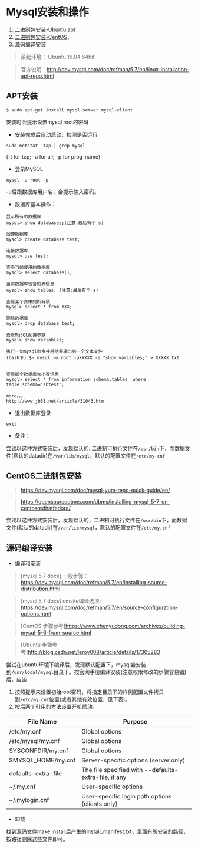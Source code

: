 # Mysql安装和操作

1. [二进制包安装-Ubuntu apt](#apt安装)
2. [二进制包安装-CentOS](#centos二进制包安装 )、
3. [源码编译安装](#源码编译安装)

>系统环境： Ubuntu 16.04 64bit

>官方说明：http://dev.mysql.com/doc/refman/5.7/en/linux-installation-apt-repo.html



## APT安装
~~~bash
$ sudo apt-get install mysql-server mysql-client
~~~
安装时会提示设置mysql root的密码



* 安装完成后自动启动，检测是否运行
~~~shell
sudo netstat -tap | grep mysql
~~~
(-t for tcp; -a for all; -p for prog_name)

* 登录MySQL
~~~shell
mysql -u root -p 
~~~
-u后跟数据库用户名，会提示输入密码。

* 数据库基本操作：
~~~
显示所有的数据库
mysql> show databases;(注意:最后有个 s)

创建数据库
mysql> create database test;

连接数据库
mysql> use test;

查看当前使用的数据库
mysql> select database();

当前数据库包含的表信息
mysql> show tables; (注意:最后有个 s)

查看某个表中的所有项
mysql> select * from XXX;

删除数据库
mysql> drop database test;

查看MqSQL配置参数
mysql> show variables;

执行一句mysql命令并将结果输出到一个文本文件
(bash下) $~ mysql -u root -pXXXXX -e "show variables;" > XXXXX.txt


查看都个数据库大小等信息
mysql> select * from information_schema.tables  where table_schema='sbtest'; 

more。。。
http://www.jb51.net/article/31043.htm
~~~




* 退出数据库登录
~~~shell
exit
~~~


* 备注：

尝试以这种方式安装后，发现默认的: 二进制可执行文件在`/usr/bin`下，而数据文件(默认的datadir)在`/var/lib/mysql`，默认的配置文件在`/etc/my.cnf`

## CentOS二进制包安装

>https://dev.mysql.com/doc/mysql-yum-repo-quick-guide/en/

>https://opensourcedbms.com/dbms/installing-mysql-5-7-on-centosredhatfedora/

尝试以这种方式安装后，发现默认的，二进制可执行文件在`/usr/bin`下，而数据文件(默认的datadir)在`/var/lib/mysql`，默认的配置文件在`/etc/my.cnf`

## 源码编译安装

* 编译和安装

> [mysql 5.7 docs] 一般步骤：https://dev.mysql.com/doc/refman/5.7/en/installing-source-distribution.html

> [mysql 5.7 docs] cmake编译选项: https://dev.mysql.com/doc/refman/5.7/en/source-configuration-options.html

> [CentOS 步骤参考]https://www.chenyudong.com/archives/building-mysql-5-6-from-source.html

> [Ubuntu 步骤参考]http://blog.csdn.net/leroy008/article/details/17305283

尝试在ubuntu环境下编译后，发现默认配置下，mysql会安装到`/usr/local/mysql`目录下。按官网手册编译安装(注意权限修改的步骤容易错)后，应该
1. 按照提示来设置初始root密码，将指定目录下的样例配置文件拷贝到`/etc/my.cnf`位置(或者其他有效位置，见下表)。
2. 按后两个引用的方法设置开机启动。

|File Name|Purpose|
|---|---|
/etc/my.cnf|	Global options
/etc/mysql/my.cnf|Global options
SYSCONFDIR/my.cnf|	Global options
$MYSQL_HOME/my.cnf|	Server-specific options (server only)
defaults-extra-file|	The file specified with --defaults-extra-file, if any
~/.my.cnf	|User-specific options
~/.mylogin.cnf	|User-specific login path options (clients only)


* 卸载

找到源码文件make install后产生的install_manifest.txt，里面有所安装的路径，按路径删除这些文件即可。